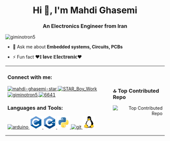 <h1 align="center">Hi 👋, I'm Mahdi Ghasemi</h1>
<h3 align="center">An Electronics Engineer from Iran</h3>

<p align="left"> 
  <img src="https://komarev.com/ghpvc/?username=giminotron5&label=Profile%20views&color=0e75b6&style=flat" alt="giminotron5" /> 
</p>

- 💬 Ask me about **Embedded systems, Circuits, PCBs**

- ⚡ Fun fact **❤️𝕀 𝕝𝕠𝕧𝕖 𝔼𝕝𝕖𝕔𝕥𝕣𝕠𝕟𝕚𝕔❤️**

<table>
<tr>
<td>
  
<h3 align="left">Connect with me:</h3>
<p align="left">
  <a href="https://linkedin.com/in/mahdi-ghasemi-star" target="blank">
    <img align="center" src="https://raw.githubusercontent.com/rahuldkjain/github-profile-readme-generator/master/src/images/icons/Social/linked-in-alt.svg" alt="mahdi-ghasemi-star" height="30" width="40" />
  </a>
    <a href="https://t.me/STAR_Boy_Work" target="blank">
    <img align="center" src="https://upload.wikimedia.org/wikipedia/commons/8/83/Telegram_2019_Logo.svg" alt="STAR_Boy_Work" height="30" width="40" />
  </a>
  <a href="https://instagram.com/giminotron5" target="blank">
    <img align="center" src="https://raw.githubusercontent.com/rahuldkjain/github-profile-readme-generator/master/src/images/icons/Social/instagram.svg" alt="giminotron5" height="30" width="40" />
  </a>
  <a href="https://discord.gg/6641" target="blank">
    <img align="center" src="https://raw.githubusercontent.com/rahuldkjain/github-profile-readme-generator/master/src/images/icons/Social/discord.svg" alt="6641" height="30" width="40" />
  </a>
</p>
      
<h3 align="left">Languages and Tools:</h3>
<p align="left">
  <a href="https://www.arduino.cc/" target="_blank" rel="noreferrer">
    <img src="https://cdn.worldvectorlogo.com/logos/arduino-1.svg" alt="arduino" width="40" height="40"/>
  </a>
  <a href="https://www.cprogramming.com/" target="_blank" rel="noreferrer">
    <img src="https://raw.githubusercontent.com/devicons/devicon/master/icons/c/c-original.svg" alt="c" width="40" height="40"/>
  </a>
  <a href="https://www.w3schools.com/cpp/" target="_blank" rel="noreferrer">
    <img src="https://raw.githubusercontent.com/devicons/devicon/master/icons/cplusplus/cplusplus-original.svg" alt="cplusplus" width="40" height="40"/>
  </a>
  <a href="https://www.python.org" target="_blank" rel="noreferrer">
    <img src="https://raw.githubusercontent.com/devicons/devicon/master/icons/python/python-original.svg" alt="python" width="40" height="40"/>
  </a>
  <a href="https://git-scm.com/" target="_blank" rel="noreferrer">
    <img src="https://www.vectorlogo.zone/logos/git-scm/git-scm-icon.svg" alt="git" width="40" height="40"/>
  </a>
  <a href="https://www.linux.org/" target="_blank" rel="noreferrer">
    <img src="https://raw.githubusercontent.com/devicons/devicon/master/icons/linux/linux-original.svg" alt="linux" width="40" height="40"/>
  </a>
</p>
 
<td>
<h3 align="left">🔝 Top Contributed Repo</h3>
<p align="right">
  <img src="https://github-contributor-stats.vercel.app/api?username=giminotron5&limit=5&theme=radical&combine_all_yearly_contributions=true" alt="Top Contributed Repo"/>
</p>

</td>
</tr>
</table>
